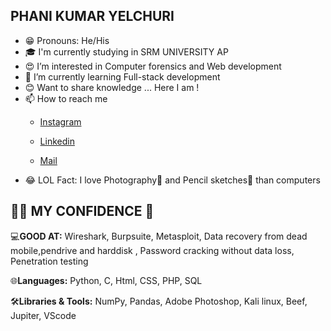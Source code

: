 ## PHANI KUMAR YELCHURI
- 😁 Pronouns: He/His
- 🎓 I'm currently studying in SRM UNIVERSITY AP
- 😍 I’m interested in Computer forensics and Web development
- 🌱 I’m currently learning Full-stack development
- 😊 Want to share knowledge ... Here I am !
- 📫 How to reach me 
     - [Instagram](https://www.instagram.com/chaduvukundam/)
   
     - [Linkedin](https://www.linkedin.com/in/phani-kumar-yelchuri-176187199)

     - [Mail](umasankar_yelchuri@srmap.edu.in)
- 😂 LOL Fact: I love  Photography📸 and Pencil sketches🎨 than computers  

## 🕵️‍♂️ MY CONFIDENCE 🥱

💻**GOOD AT:** Wireshark, Burpsuite, Metasploit, Data recovery from dead mobile,pendrive and harddisk , Password cracking without data loss, Penetration testing

🌐**Languages:** Python, C, Html, CSS, PHP, SQL

🛠**Libraries & Tools:** NumPy, Pandas, Adobe Photoshop, Kali linux, Beef, Jupiter, VScode
